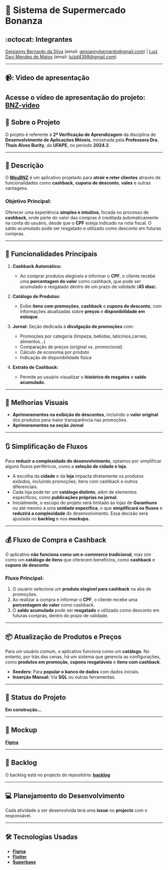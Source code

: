 # 🛒 Sistema de Supermercado Bonanza

## :octocat: **Integrantes**
[Geisianny Bernardo da Silva](https://github.com/Geisianny) (email: geisiannybernardo@gmail.com) | [Luiz Davi Mendes de Matos](https://github.com/luiz-davi-m) (email: luizd4398@gmail.com)

---
## :video_camera:: **Video de apresentação**
Acesse o vídeo de apresentação do projeto: [BNZ-video](https://drive.google.com/file/d/1tqrSGoELWLsIVxqY9dg_Tz8z8X8JzYjk/view?usp=drive_link)
---
## :page_with_curl: **Sobre o Projeto**
O projeto é referente à **2ª Verificação de Aprendizagem** da disciplina de **Desenvolvimento de Aplicações Móveis**, ministrada pela **Professora Dra. Thaís Alves Burity**, da **UFAPE**, no período **2024.2**.

---

## :page_facing_up: **Descrição**
O [**MeuBNZ**](https://play.google.com/store/apps/details?id=com.crescevendas.bonanzasupermercados) é um aplicativo projetado para **atrair e reter clientes** através de funcionalidades como **cashback**, **cupons de desconto**, **vales** e outras vantagens.

### **Objetivo Principal:**
Oferecer uma experiência **simples e intuitiva**, focada no processo de **cashback**, onde parte do valor das compras é creditada automaticamente na conta do usuário, desde que o **CPF** esteja indicado na nota fiscal. O saldo acumulado pode ser resgatado e utilizado como desconto em futuras compras.

---

## :star2: **Funcionalidades Principais**

1. **Cashback Automático:**
   - Ao comprar produtos elegíveis e informar o **CPF**, o cliente recebe uma **porcentagem do valor** como cashback, que pode ser acumulado e resgatado dentro de um prazo de validade (**45 dias**).

2. **Catálogo de Produtos:**
   - Exibe **itens com promoções**, **cashback** e **cupons de desconto**, com informações atualizadas sobre **preços** e **disponibilidade em estoque**.

3. **Jornal:**
   Seção dedicada à **divulgação de promoções** com:  
   - Promoções por categoria (limpeza, bebidas, laticínios,carnes, alimentos...)  
   - Comparação de preços (original vs. promocional)  
   - Cálculo de economia por produto  
   - Indicação de disponibilidade física

4. **Extrato de Cashback:**
   - Permite ao usuário visualizar o **histórico de resgates** e **saldo acumulado**.

---

## :art: **Melhorias Visuais**
- **Aprimoramentos na exibição de descontos**, incluindo o **valor original** dos produtos para maior transparência nas promoções.
- **Aprimoramentos na seção Jornal**

---

## :arrows_clockwise: **Simplificação de Fluxos**
Para **reduzir a complexidade do desenvolvimento**, optamos por simplificar alguns fluxos periféricos, como a **seleção de cidade e loja**.

- A escolha da **cidade** e da **loja** impacta diretamente os produtos exibidos, incluindo promoções, itens com cashback e outros diferenciais.
- Cada loja pode ter um **catálogo distinto**, além de elementos específicos, como **publicações próprias no jornal**.
- Inicialmente, o escopo do projeto será limitado às lojas de **Garanhuns** ou até mesmo a uma **unidade específica**, o que **simplificará os fluxos** e **reduzirá a complexidade** do desenvolvimento. Essa decisão será ajustada no **backlog** e nos **mockups**.

---

## :moneybag: **Fluxo de Compra e Cashback**
O aplicativo **não funciona como um e-commerce tradicional**, mas sim como um **catálogo de itens** que oferecem benefícios, como **cashback** e **cupons de desconto**.

### **Fluxo Principal:**
1. O usuário seleciona um **produto elegível para cashback** na aba de promoções.
2. Ao realizar a compra e informar o **CPF**, o cliente recebe uma **porcentagem do valor** como cashback.
3. O **saldo acumulado** pode ser **resgatado** e utilizado como desconto em futuras compras, dentro do prazo de validade.

---

## :package: **Atualização de Produtos e Preços**
Para um usuário comum, o aplicativo funciona como um **catálogo**. No entanto, por trás das cenas, há um sistema que gerencia as configurações, como **produtos em promoção**, **cupons resgatáveis** e **itens com cashback**.

- **Seeders:** Para **popular o banco de dados** com dados iniciais.
- **Inserção Manual:** Via **SQL** ou outras ferramentas.

---

## :construction: **Status do Projeto**
**Em construção...**

---

## :memo: **Mockup**
[**Figma**](https://www.figma.com/design/WL7gb5UOjoyS2fLUvH98ka/MeuBNZ?node-id=0-1&p=f&t=WeIhBWgKES7Miepi-0)

---

## :pushpin: **Backlog**
O backlog está no projects do repositório: [**backlog**](https://github.com/users/luiz-davi-m/projects/4)

---

## :computer: **Planejamento do Desenvolvimento**
Cada atividade a ser desenvolvida terá uma **issue** no **projects** com o responsável.

---

## :hammer_and_wrench: **Tecnologias Usadas**
- [**Figma**](https://github.com/users/luiz-davi-m/projects/4)
- [**Flutter**](https://flutter.dev/)
- [**Superbase**](https://supabase.com/)
  

